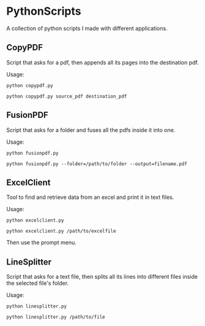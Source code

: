 # PythonScripts

A collection of python scripts I made with different applications.

## CopyPDF

Script that asks for a pdf, then appends all its pages into the destination pdf.

Usage:

```
python copypdf.py
```

```
python copypdf.py source_pdf destination_pdf
```

## FusionPDF

Script that asks for a folder and fuses all the pdfs inside it into one.

Usage:

```
python fusionpdf.py
```

```
python fusionpdf.py --folder=/path/to/folder --output=filename.pdf
```

## ExcelClient

Tool to find and retrieve data from an excel and print it in text files.

Usage:

```
python excelclient.py
```


```
python excelclient.py /path/to/excelfile
```

Then use the prompt menu.

## LineSplitter

Script that asks for a text file, then splits all its lines into different files inside the selected file's folder.

Usage:

```
python linesplitter.py
```

```
python linesplitter.py /path/to/file
```
